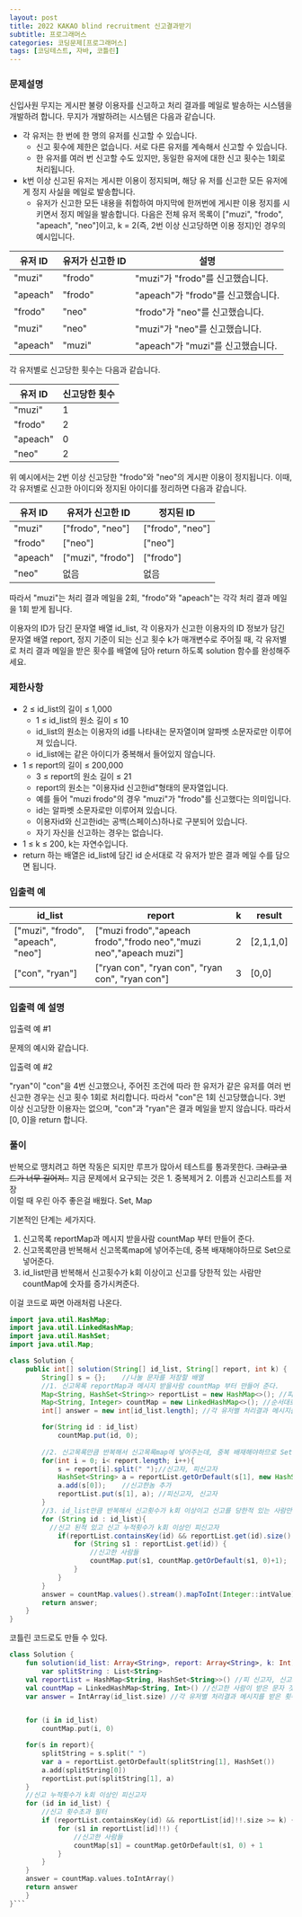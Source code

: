 ```yaml
---
layout: post 
title: 2022 KAKAO blind recruitment 신고결과받기
subtitle: 프로그래머스
categories: 코딩문제[프로그래머스]
tags: [코딩테스트, 자바, 코틀린]
---
```

### 문제설명
신입사원 무지는 게시판 불량 이용자를 신고하고 처리 결과를 메일로 발송하는 시스템을 개발하려 합니다. 무지가 개발하려는 시스템은 다음과 같습니다.

- 각 유저는 한 번에 한 명의 유저를 신고할 수 있습니다.
  - 신고 횟수에 제한은 없습니다. 서로 다른 유저를 계속해서 신고할 수 있습니다.
  - 한 유저를 여러 번 신고할 수도 있지만, 동일한 유저에 대한 신고 횟수는 1회로 처리됩니다.
- k번 이상 신고된 유저는 게시판 이용이 정지되며, 해당 유 저를 신고한 모든 유저에게 정지 사실을 메일로 발송합니다.
  - 유저가 신고한 모든 내용을 취합하여 마지막에 한꺼번에 게시판 이용 정지를 시키면서 정지 메일을 발송합니다.
다음은 전체 유저 목록이 ["muzi", "frodo", "apeach", "neo"]이고, k = 2(즉, 2번 이상 신고당하면 이용 정지)인 경우의 예시입니다.

|유저 ID	|유저가 신고한 ID|	설명|
|---|---|---|
|"muzi"|	"frodo"|	"muzi"가 "frodo"를 신고했습니다.|
|"apeach"|	"frodo"|	"apeach"가 "frodo"를 신고했습니다.|
|"frodo"|	"neo"	|"frodo"가 "neo"를 신고했습니다.|
|"muzi"	|"neo"	|"muzi"가 "neo"를 신고했습니다.|
|"apeach"|	"muzi"|	"apeach"가 "muzi"를 신고했습니다.|

각 유저별로 신고당한 횟수는 다음과 같습니다.

|유저 ID|신고당한 횟수|
|---|---|
|"muzi"|	1|
|"frodo"|	2|
|"apeach"|	0|
|"neo"	|2|

위 예시에서는 2번 이상 신고당한 "frodo"와 "neo"의 게시판 이용이 정지됩니다. 이때, 각 유저별로 신고한 아이디와 정지된 아이디를 정리하면 다음과 같습니다.

|유저 ID	|유저가 신고한 ID|	정지된 ID|
|---|---|---|
|"muzi"|	["frodo", "neo"]|	["frodo", "neo"]|
|"frodo"|	["neo"]	|["neo"]|
|"apeach"|	["muzi", "frodo"]|	["frodo"]|
|"neo"	|없음	|없음|

따라서 "muzi"는 처리 결과 메일을 2회, "frodo"와 "apeach"는 각각 처리 결과 메일을 1회 받게 됩니다.

이용자의 ID가 담긴 문자열 배열 id_list, 각 이용자가 신고한 이용자의 ID 정보가 담긴 문자열 배열 report, 정지 기준이 되는 신고 횟수 k가 매개변수로 주어질 때, 각 유저별로 처리 결과 메일을 받은 횟수를 배열에 담아 return 하도록 solution 함수를 완성해주세요.

### 제한사항

- 2 ≤ id_list의 길이 ≤ 1,000
  - 1 ≤ id_list의 원소 길이 ≤ 10
  - id_list의 원소는 이용자의 id를 나타내는 문자열이며 알파벳 소문자로만 이루어져 있습니다.
  - id_list에는 같은 아이디가 중복해서 들어있지 않습니다.
- 1 ≤ report의 길이 ≤ 200,000
  - 3 ≤ report의 원소 길이 ≤ 21
  - report의 원소는 "이용자id 신고한id"형태의 문자열입니다.
  - 예를 들어 "muzi frodo"의 경우 "muzi"가 "frodo"를 신고했다는 의미입니다.
  - id는 알파벳 소문자로만 이루어져 있습니다.
  - 이용자id와 신고한id는 공백(스페이스)하나로 구분되어 있습니다.
  - 자기 자신을 신고하는 경우는 없습니다.
- 1 ≤ k ≤ 200, k는 자연수입니다.
- return 하는 배열은 id_list에 담긴 id 순서대로 각 유저가 받은 결과 메일 수를 담으면 됩니다.

### 입출력 예 
|id_list| 	report                                                                         | 	k  | 	result |
|---|---------------------------------------------------------------------------------|-----|---------|
|["muzi", "frodo", "apeach", "neo"]| 	["muzi frodo","apeach frodo","frodo neo","muzi neo","apeach muzi"]	| 2   | 	[2,1,1,0] |
|["con", "ryan"]	| ["ryan con", "ryan con", "ryan con", "ryan con"]	| 3   | 	[0,0]  |

### 입출력 예 설명

입출력 예 #1

문제의 예시와 같습니다.

입출력 예 #2

"ryan"이 "con"을 4번 신고했으나, 주어진 조건에 따라 한 유저가 같은 유저를 여러 번 신고한 경우는 신고 횟수 1회로 처리합니다. 따라서 "con"은 1회 신고당했습니다. 3번 이상 신고당한 이용자는 없으며, "con"과 "ryan"은 결과 메일을 받지 않습니다. 따라서 [0, 0]을 return 합니다.

### 풀이

반복으로 땡치려고 하면 작동은 되지만 루프가 많아서 테스트를 통과못한다. ~~그리고 코드가 너무 길어져..~~
지금 문제에서 요구되는 것은 1. 중복제거 2. 이름과 신고리스트를 저장   
이럴 때 우린 아주 좋은걸 배웠다. Set, Map

기본적인 단계는 세가지다.
1. 신고목록 reportMap과 메시지 받을사람 countMap 부터 만들어 준다.
2. 신고목록만큼 반복해서 신고목록map에 넣어주는데, 중복 배재해야하므로 Set으로 넣어준다.
3. id_list만큼 반복해서 신고횟수가 k회 이상이고 신고를 당한적 있는 사람만 countMap에 숫자를 증가시켜준다.

이걸 코드로 짜면 아래처럼 나온다.
```java
import java.util.HashMap;
import java.util.LinkedHashMap;
import java.util.HashSet;
import java.util.Map;

class Solution {
    public int[] solution(String[] id_list, String[] report, int k) {
        String[] s = {};    //나눌 문자를 저장할 배열
        //1. 신고목록 reportMap과 메시지 받을사람 countMap 부터 만들어 준다.
        Map<String, HashSet<String>> reportList = new HashMap<>(); //피 신고자, 신고자
        Map<String, Integer> countMap = new LinkedHashMap<>(); //순서대로 나오는 맵
        int[] answer = new int[id_list.length]; //각 유저별 처리결과 메시지를 받은 횟수

        for(String id : id_list)
            countMap.put(id, 0);
        
        //2. 신고목록만큼 반복해서 신고목록map에 넣어주는데, 중복 배재해야하므로 Set으로 넣어준다.
        for(int i = 0; i< report.length; i++){
            s = report[i].split(" ");//신고자, 피신고자
            HashSet<String> a = reportList.getOrDefault(s[1], new HashSet<>()); //신고한놈 집합
            a.add(s[0]);    //신고한놈 추가
            reportList.put(s[1], a); //피신고자, 신고자
        }
        //3. id_list만큼 반복해서 신고횟수가 k회 이상이고 신고를 당한적 있는 사람만 countMap에 숫자를 증가시켜준다.
        for (String id : id_list){
          //신고 된적 있고 신고 누적횟수가 k회 이상인 피신고자
            if(reportList.containsKey(id) && reportList.get(id).size() >= k) {
                for (String s1 : reportList.get(id)) {
                    //신고한 사람들
                    countMap.put(s1, countMap.getOrDefault(s1, 0)+1);
                }
            }
        }
        answer = countMap.values().stream().mapToInt(Integer::intValue).toArray();
        return answer;
    }
}
```

코틀린 코드로도 만들 수 있다.
```kotlin
class Solution {
    fun solution(id_list: Array<String>, report: Array<String>, k: Int): IntArray {
        var splitString : List<String>
    val reportList = HashMap<String, HashSet<String>>() //피 신고자, 신고자
    val countMap = LinkedHashMap<String, Int>() //신고한 사람이 받은 문자 갯수
    var answer = IntArray(id_list.size) //각 유저별 처리결과 메시지를 받은 횟수


    for (i in id_list)
        countMap.put(i, 0)

    for(s in report){
        splitString = s.split(" ")
        var a = reportList.getOrDefault(splitString[1], HashSet())
        a.add(splitString[0])
        reportList.put(splitString[1], a)
    }
    //신고 누적횟수가 k회 이상인 피신고자
    for (id in id_list) {
        //신고 횟수초과 필터
        if (reportList.containsKey(id) && reportList[id]!!.size >= k) {
            for (s1 in reportList[id]!!) {
                //신고한 사람들
                countMap[s1] = countMap.getOrDefault(s1, 0) + 1
            }
        }
    }
    answer = countMap.values.toIntArray()
    return answer
    }
}```
